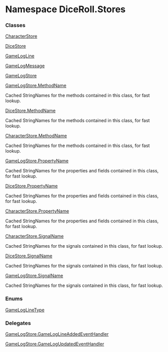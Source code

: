 # <a id="DiceRoll_Stores"></a> Namespace DiceRoll.Stores

### Classes

 [CharacterStore](DiceRoll.Stores.CharacterStore.md)

 [DiceStore](DiceRoll.Stores.DiceStore.md)

 [GameLogLine](DiceRoll.Stores.GameLogLine.md)

 [GameLogMessage](DiceRoll.Stores.GameLogMessage.md)

 [GameLogStore](DiceRoll.Stores.GameLogStore.md)

 [GameLogStore.MethodName](DiceRoll.Stores.GameLogStore.MethodName.md)

Cached StringNames for the methods contained in this class, for fast lookup.

 [DiceStore.MethodName](DiceRoll.Stores.DiceStore.MethodName.md)

Cached StringNames for the methods contained in this class, for fast lookup.

 [CharacterStore.MethodName](DiceRoll.Stores.CharacterStore.MethodName.md)

Cached StringNames for the methods contained in this class, for fast lookup.

 [GameLogStore.PropertyName](DiceRoll.Stores.GameLogStore.PropertyName.md)

Cached StringNames for the properties and fields contained in this class, for fast lookup.

 [DiceStore.PropertyName](DiceRoll.Stores.DiceStore.PropertyName.md)

Cached StringNames for the properties and fields contained in this class, for fast lookup.

 [CharacterStore.PropertyName](DiceRoll.Stores.CharacterStore.PropertyName.md)

Cached StringNames for the properties and fields contained in this class, for fast lookup.

 [CharacterStore.SignalName](DiceRoll.Stores.CharacterStore.SignalName.md)

Cached StringNames for the signals contained in this class, for fast lookup.

 [DiceStore.SignalName](DiceRoll.Stores.DiceStore.SignalName.md)

Cached StringNames for the signals contained in this class, for fast lookup.

 [GameLogStore.SignalName](DiceRoll.Stores.GameLogStore.SignalName.md)

Cached StringNames for the signals contained in this class, for fast lookup.

### Enums

 [GameLogLineType](DiceRoll.Stores.GameLogLineType.md)

### Delegates

 [GameLogStore.GameLogLineAddedEventHandler](DiceRoll.Stores.GameLogStore.GameLogLineAddedEventHandler.md)

 [GameLogStore.GameLogUpdatedEventHandler](DiceRoll.Stores.GameLogStore.GameLogUpdatedEventHandler.md)

